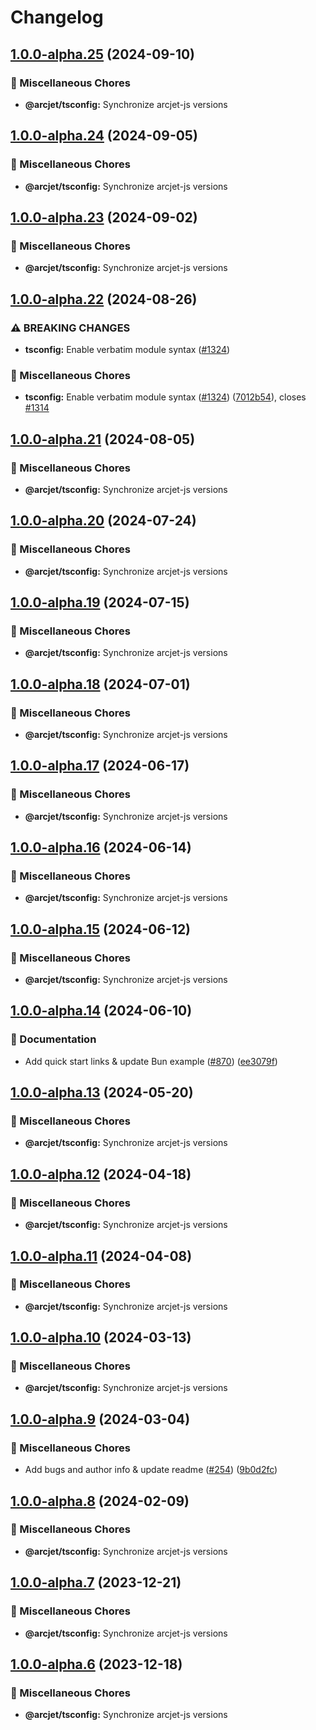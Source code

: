# Changelog

## [1.0.0-alpha.25](https://github.com/arcjet/arcjet-js/compare/v1.0.0-alpha.24...@arcjet/tsconfig-v1.0.0-alpha.25) (2024-09-10)


### 🧹 Miscellaneous Chores

* **@arcjet/tsconfig:** Synchronize arcjet-js versions

## [1.0.0-alpha.24](https://github.com/arcjet/arcjet-js/compare/v1.0.0-alpha.23...@arcjet/tsconfig-v1.0.0-alpha.24) (2024-09-05)


### 🧹 Miscellaneous Chores

* **@arcjet/tsconfig:** Synchronize arcjet-js versions

## [1.0.0-alpha.23](https://github.com/arcjet/arcjet-js/compare/v1.0.0-alpha.22...@arcjet/tsconfig-v1.0.0-alpha.23) (2024-09-02)


### 🧹 Miscellaneous Chores

* **@arcjet/tsconfig:** Synchronize arcjet-js versions

## [1.0.0-alpha.22](https://github.com/arcjet/arcjet-js/compare/v1.0.0-alpha.21...@arcjet/tsconfig-v1.0.0-alpha.22) (2024-08-26)


### ⚠ BREAKING CHANGES

* **tsconfig:** Enable verbatim module syntax ([#1324](https://github.com/arcjet/arcjet-js/issues/1324))

### 🧹 Miscellaneous Chores

* **tsconfig:** Enable verbatim module syntax ([#1324](https://github.com/arcjet/arcjet-js/issues/1324)) ([7012b54](https://github.com/arcjet/arcjet-js/commit/7012b5473431a84c6025e361a89eca027ebfc93f)), closes [#1314](https://github.com/arcjet/arcjet-js/issues/1314)

## [1.0.0-alpha.21](https://github.com/arcjet/arcjet-js/compare/v1.0.0-alpha.20...@arcjet/tsconfig-v1.0.0-alpha.21) (2024-08-05)


### 🧹 Miscellaneous Chores

* **@arcjet/tsconfig:** Synchronize arcjet-js versions

## [1.0.0-alpha.20](https://github.com/arcjet/arcjet-js/compare/v1.0.0-alpha.19...@arcjet/tsconfig-v1.0.0-alpha.20) (2024-07-24)


### 🧹 Miscellaneous Chores

* **@arcjet/tsconfig:** Synchronize arcjet-js versions

## [1.0.0-alpha.19](https://github.com/arcjet/arcjet-js/compare/v1.0.0-alpha.18...@arcjet/tsconfig-v1.0.0-alpha.19) (2024-07-15)


### 🧹 Miscellaneous Chores

* **@arcjet/tsconfig:** Synchronize arcjet-js versions

## [1.0.0-alpha.18](https://github.com/arcjet/arcjet-js/compare/v1.0.0-alpha.17...@arcjet/tsconfig-v1.0.0-alpha.18) (2024-07-01)


### 🧹 Miscellaneous Chores

* **@arcjet/tsconfig:** Synchronize arcjet-js versions

## [1.0.0-alpha.17](https://github.com/arcjet/arcjet-js/compare/v1.0.0-alpha.16...@arcjet/tsconfig-v1.0.0-alpha.17) (2024-06-17)


### 🧹 Miscellaneous Chores

* **@arcjet/tsconfig:** Synchronize arcjet-js versions

## [1.0.0-alpha.16](https://github.com/arcjet/arcjet-js/compare/v1.0.0-alpha.15...@arcjet/tsconfig-v1.0.0-alpha.16) (2024-06-14)


### 🧹 Miscellaneous Chores

* **@arcjet/tsconfig:** Synchronize arcjet-js versions

## [1.0.0-alpha.15](https://github.com/arcjet/arcjet-js/compare/v1.0.0-alpha.14...@arcjet/tsconfig-v1.0.0-alpha.15) (2024-06-12)


### 🧹 Miscellaneous Chores

* **@arcjet/tsconfig:** Synchronize arcjet-js versions

## [1.0.0-alpha.14](https://github.com/arcjet/arcjet-js/compare/v1.0.0-alpha.13...@arcjet/tsconfig-v1.0.0-alpha.14) (2024-06-10)


### 📝 Documentation

* Add quick start links & update Bun example ([#870](https://github.com/arcjet/arcjet-js/issues/870)) ([ee3079f](https://github.com/arcjet/arcjet-js/commit/ee3079f21484ed3b5cf67ae03a45cb9d07b3d911))

## [1.0.0-alpha.13](https://github.com/arcjet/arcjet-js/compare/v1.0.0-alpha.12...@arcjet/tsconfig-v1.0.0-alpha.13) (2024-05-20)


### 🧹 Miscellaneous Chores

* **@arcjet/tsconfig:** Synchronize arcjet-js versions

## [1.0.0-alpha.12](https://github.com/arcjet/arcjet-js/compare/v1.0.0-alpha.11...@arcjet/tsconfig-v1.0.0-alpha.12) (2024-04-18)


### 🧹 Miscellaneous Chores

* **@arcjet/tsconfig:** Synchronize arcjet-js versions

## [1.0.0-alpha.11](https://github.com/arcjet/arcjet-js/compare/v1.0.0-alpha.10...@arcjet/tsconfig-v1.0.0-alpha.11) (2024-04-08)


### 🧹 Miscellaneous Chores

* **@arcjet/tsconfig:** Synchronize arcjet-js versions

## [1.0.0-alpha.10](https://github.com/arcjet/arcjet-js/compare/v1.0.0-alpha.9...@arcjet/tsconfig-v1.0.0-alpha.10) (2024-03-13)


### 🧹 Miscellaneous Chores

* **@arcjet/tsconfig:** Synchronize arcjet-js versions

## [1.0.0-alpha.9](https://github.com/arcjet/arcjet-js/compare/v1.0.0-alpha.8...@arcjet/tsconfig-v1.0.0-alpha.9) (2024-03-04)


### 🧹 Miscellaneous Chores

* Add bugs and author info & update readme ([#254](https://github.com/arcjet/arcjet-js/issues/254)) ([9b0d2fc](https://github.com/arcjet/arcjet-js/commit/9b0d2fc674fdc1ddf9952b9a2ef3f5f3c860d41a))

## [1.0.0-alpha.8](https://github.com/arcjet/arcjet-js/compare/v1.0.0-alpha.7...@arcjet/tsconfig-v1.0.0-alpha.8) (2024-02-09)


### 🧹 Miscellaneous Chores

* **@arcjet/tsconfig:** Synchronize arcjet-js versions

## [1.0.0-alpha.7](https://github.com/arcjet/arcjet-js/compare/v1.0.0-alpha.6...@arcjet/tsconfig-v1.0.0-alpha.7) (2023-12-21)


### 🧹 Miscellaneous Chores

* **@arcjet/tsconfig:** Synchronize arcjet-js versions

## [1.0.0-alpha.6](https://github.com/arcjet/arcjet-js/compare/v1.0.0-alpha.5...@arcjet/tsconfig-v1.0.0-alpha.6) (2023-12-18)


### 🧹 Miscellaneous Chores

* **@arcjet/tsconfig:** Synchronize arcjet-js versions
